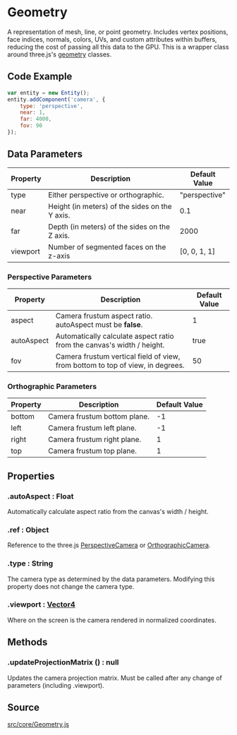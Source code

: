 # Geometry
A representation of mesh, line, or point geometry. Includes vertex positions, face indices, normals, colors, UVs, and custom attributes within buffers, reducing the cost of passing all this data to the GPU. This is a wrapper class around three.js's [geometry](https://threejs.org/docs/#api/en/core/BufferGeometry) classes.

## Code Example

```javascript
var entity = new Entity();
entity.addComponent('camera', {
	type: 'perspective',
	near: 1,
	far: 4000,
	fov: 90
});
```

## Data Parameters

| Property | Description                                    | Default Value |
|----------|------------------------------------------------|---------------|
| type     | Either perspective or orthographic.            | "perspective" |
| near     | Height (in meters) of the sides on the Y axis. | 0.1           |
| far      | Depth (in meters) of the sides on the Z axis.  | 2000          |
| viewport | Number of segmented faces on the z-axis        | [0, 0, 1, 1]  |

### Perspective Parameters

| Property   | Description                                                                    | Default Value |
|------------|--------------------------------------------------------------------------------|---------------|
| aspect     | Camera frustum aspect ratio. autoAspect must be **false**.                     | 1             |
| autoAspect | Automatically calculate aspect ratio from the canvas's width / height.         | true          |
| fov        | Camera frustum vertical field of view, from bottom to top of view, in degrees. | 50            |

### Orthographic Parameters

| Property   | Description                  | Default Value |
|------------|------------------------------|---------------|
| bottom     | Camera frustum bottom plane. | -1            |
| left       | Camera frustum left plane.   | -1            |
| right      | Camera frustum right plane.  | 1             |
| top        | Camera frustum top plane.    | 1             |

## Properties

### .<a>autoAspect</a> : <span class="param">Float</span>
Automatically calculate aspect ratio from the canvas's width / height.

### .<a>ref</a> : <span class="param">Object</span>
Reference to the three.js [PerspectiveCamera](https://threejs.org/docs/index.html#api/en/cameras/PerspectiveCamera) or [OrthographicCamera](https://threejs.org/docs/index.html#api/en/cameras/OrthographicCamera).

### .<a>type</a> : <span class="param">String</span>
The camera type as determined by the data parameters. Modifying this property does not change the camera type.

### .<a>viewport</a> : <span class="param">[Vector4](https://threejs.org/docs/#api/en/math/Vector4)</span>
Where on the screen is the camera rendered in normalized coordinates.

## Methods

### .<a>updateProjectionMatrix</a> () : <span class="param">null</span>
Updates the camera projection matrix. Must be called after any change of parameters (including .viewport).

## Source
[src/core/Geometry.js](https://github.com/Cloud9c/taro/blob/master/src/components/Geometry.js)